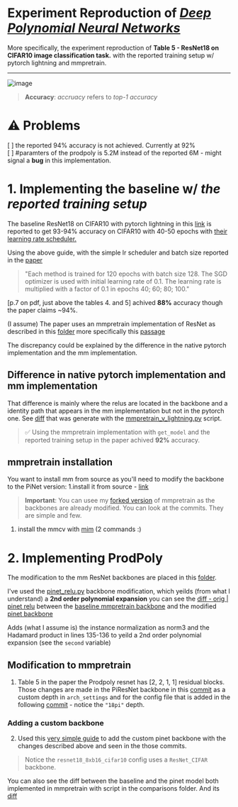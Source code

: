 # Experiment Reproduction of [*Deep Polynomial Neural Networks*](https://ieeexplore.ieee.org/document/9353253)

More specifically, the experiment reproduction of **Table 5 - ResNet18 on CIFAR10 image classification task.** with the reported training setup w/ pytorch lightning and mmpretrain.

---

![image](https://github.com/user-attachments/assets/febdb05b-f284-41ec-b80d-ce83f2a57732)


> **Accuracy**: *accruacy* refers to *top-1 accuracy*


# ⚠️ Problems
[ ] the reported 94% accuracy is not achieved. Currently at 92% \
[ ] #paramters of the prodpoly is 5.2M instead of the reported 6M - might signal a **bug** in this implementation.

# 1. Implementing the baseline w/ *the reported training setup*
The baseline ResNet18 on CIFAR10 with pytorch lightning in this [link](https://lightning.ai/docs/pytorch/stable/notebooks/lightning_examples/cifar10-baseline.html) is reported to get 93-94% accuracy on CIFAR10 with 40-50 epochs with [their learning rate scheduler.](https://arc.net/l/quote/ghcogmmt)

Using the above guide, with the simple lr scheduler and batch size reported in the [paper](https://ieeexplore.ieee.org/document/9353253)
 
 > "Each method is trained for 120 epochs with batch size 128. The SGD optimizer is used with initial learning rate of 0.1. The learning rate is multiplied with a factor of 0.1 in epochs 40; 60; 80; 100."

[p.7 on pdf, just above the tables 4. and 5] achived **88%** accuracy though the paper claims ~94%.

(I assume) The paper uses an mmpretrain implementation of ResNet as described in this [folder](https://github.com/grigorisg9gr/polynomial_nets/tree/master/classification-NO-activation-function) more specifically this [passage](https://arc.net/l/quote/nfjpacqa)

The discrepancy could be explained by the difference in the native pytorch implementation and the mm implementation.







## Difference in native pytorch implementation and mm implementation
That difference is mainly where the relus are located in the backbone and a identity path that appears in the mm implementation but not in the pytorch one. See [diff](https://www.diffchecker.com/PATnnqym/) that was generate with the [mmpretrain_v_lightning.py](mmpretrain_v_lightning.py) script.

> ✅ Using the mmpretrain implementation with `get_model` and the reported training setup in the paper achived **92%** accuracy.

## mmpretrain installation
You want to install mm from source as you'll need to modify the backbone to the PiNet version:
1.install it from source - [link](https://mmpretrain.readthedocs.io/en/stable/get_started.html#install-from-source)

> **Important**: You can usee my [forked version](https://github.com/guyvandam/mmpretrain) of mmpretrain as the backbones are already modified. You can look at the commits. They are simple and few. 

1. install the mmcv with [mim](https://mmcv.readthedocs.io/en/latest/get_started/installation.html#install-with-mim-recommended) (2 commands :)


# 2. Implementing ProdPoly
The modification to the mm ResNet backbones are placed in this [folder](https://github.com/grigorisg9gr/polynomial_nets/tree/master/classification-NO-activation-function).

I've used the [pinet_relu.py](https://github.com/grigorisg9gr/polynomial_nets/blob/master/classification-NO-activation-function/backbones/pinet_relu.py) backbone modification, which yeilds (from what I understand) a **2nd order polynomial expansion** you can see the [diff - orig | pinet relu](https://www.diffchecker.com/nZxIzRHs/) between the [baseline mmpretrain backbone](https://github.com/open-mmlab/mmpretrain/blob/master/mmcls/models/backbones/resnet.py) and the modified [pinet backbone](https://github.com/grigorisg9gr/polynomial_nets/blob/master/classification-NO-activation-function/backbones/pinet_relu.py)

Adds (what I assume is) the instance normalization as norm3 and the Hadamard product in lines 135-136 to yeild a 2nd order polynomial expansion (see the `second` variable)

## Modification to mmpretrain
1. Table 5 in the paper the Prodpoly resnet has [2, 2, 1, 1] residual blocks. Those changes are made in the PiResNet backbone in this [commit](https://github.com/open-mmlab/mmpretrain/commit/2f5ccd8b3736bbc475cce7fb0fd4f83f96136a99) as a custom depth in `arch_settings` and for the config file that is added in the following [commit](https://github.com/open-mmlab/mmpretrain/commit/53de2b2275a5f4d85181afa40737c2733f36e7c0#diff-dcc2b901a5be9c157b4eeae867edc6901e2989b276d5c8124de2debce68b1c95) - notice the `"18pi"` depth.

### Adding a custom backbone
2. Used this [very simple guide](https://mmpretrain.readthedocs.io/en/stable/advanced_guides/modules.html#add-a-new-backbone) to add the custom pinet backbone with the changes described above and seen in the those commits.

> Notice the `resnet18_8xb16_cifar10` config uses a `ResNet_CIFAR` backbone.


You can also see the diff between the baseline and the pinet model both implemented in mmpretrain with script in the comparisons folder. And its [diff](https://www.diffchecker.com/oALIyNbY/)

